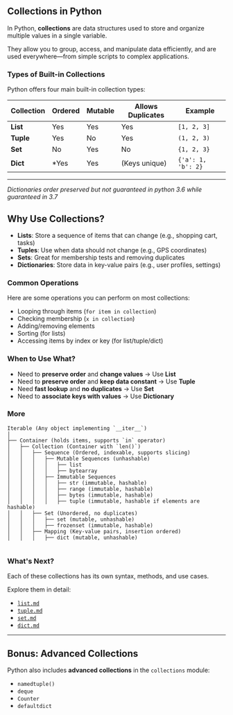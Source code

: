 ## Collections in Python

In Python, **collections** are data structures used to store and organize multiple values in a single variable.

They allow you to group, access, and manipulate data efficiently, and are used everywhere—from simple scripts to complex applications.


### Types of Built-in Collections

Python offers four main built-in collection types:

| Collection | Ordered | Mutable | Allows Duplicates | Example |
|------------|---------|---------|-------------------|---------|
| **List**   |  Yes  |  Yes  |  Yes             | `[1, 2, 3]` |
| **Tuple**  |  Yes  |  No   |  Yes             | `(1, 2, 3)` |
| **Set**    |  No   |  Yes  |  No              | `{1, 2, 3}` |
| **Dict**   |  *Yes  |  Yes  |  (Keys unique)   | `{'a': 1, 'b': 2}` |

---
*Dictionaries order preserved but not guaranteed in python 3.6 while guaranteed in 3.7* 
## Why Use Collections?

- **Lists**: Store a sequence of items that can change (e.g., shopping cart, tasks)
- **Tuples**: Use when data should not change (e.g., GPS coordinates)
- **Sets**: Great for membership tests and removing duplicates
- **Dictionaries**: Store data in key-value pairs (e.g., user profiles, settings)


### Common Operations

Here are some operations you can perform on most collections:
- Looping through items (`for item in collection`)
- Checking membership (`x in collection`)
- Adding/removing elements
- Sorting (for lists)
- Accessing items by index or key (for list/tuple/dict)

### When to Use What?

- Need to **preserve order** and **change values** → Use **List**
- Need to **preserve order** and **keep data constant** → Use **Tuple**
- Need **fast lookup** and **no duplicates** → Use **Set**
- Need to **associate keys with values** → Use **Dictionary**

### More
```
Iterable (Any object implementing `__iter__`)
│
├── Container (holds items, supports `in` operator)
│   ├── Collection (Container with `len()`)
│   │   ├── Sequence (Ordered, indexable, supports slicing)
│   │   │   ├── Mutable Sequences (unhashable)
│   │   │   │   ├── list
│   │   │   │   ├── bytearray
│   │   │   ├── Immutable Sequences
│   │   │   │   ├── str (immutable, hashable)
│   │   │   │   ├── range (immutable, hashable)
│   │   │   │   ├── bytes (immutable, hashable)
│   │   │   │   ├── tuple (immutable, hashable if elements are hashable)
│   │   ├── Set (Unordered, no duplicates)
│   │   │   ├── set (mutable, unhashable)
│   │   │   ├── frozenset (immutable, hashable)
│   │   ├── Mapping (Key-value pairs, insertion ordered)
│   │   │   ├── dict (mutable, unhashable)


```

### What's Next?

Each of these collections has its own syntax, methods, and use cases.

 Explore them in detail:
- [`list.md`](list/notes.md)
- [`tuple.md`](tuple/notes.md)
- [`set.md`](set/notes.md)
- [`dict.md`](dict/notes.md)

---

## Bonus: Advanced Collections

Python also includes **advanced collections** in the `collections` module:
- `namedtuple()`
- `deque`
- `Counter`
- `defaultdict`